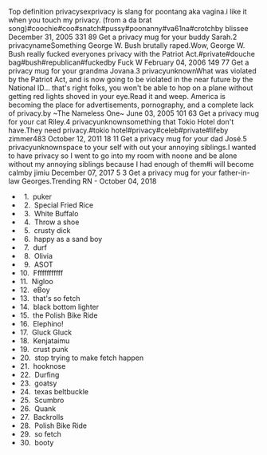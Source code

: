 Top definition privacysexprivacy is slang for poontang aka vagina.i like it when you touch my privacy. (from a da brat song)#coochie#coo#snatch#pussy#poonanny#va61na#crotchby blissee December 31, 2005 331 89 Get a privacy mug for your buddy Sarah.2 privacynameSomething George W. Bush brutally raped.Wow, George W. Bush really fucked everyones privacy with the Patriot Act.#private#douche bag#bush#republican#fuckedby Fuck W February 04, 2006 149 77 Get a privacy mug for your grandma Jovana.3 privacyunknownWhat was violated by the Patriot Act, and is now going to be violated in the near future by the National ID... that's right folks, you won't be able to hop on a plane without getting red lights shoved in your eye.Read it and weep. America is becoming the place for advertisements, pornography, and a complete lack of privacy.by ~The Nameless One~ June 03, 2005 101 63 Get a privacy mug for your cat Riley.4 privacyunknownsomething that Tokio Hotel don't have.They need privacy.#tokio hotel#privacy#celeb#private#lifeby zimmer483 October 12, 2011 18 11 Get a privacy mug for your dad José.5 privacyunknownspace to your self with out your annoying siblings.I wanted to have privacy so I went to go into my room with noone and be alone without my annoying siblings because I had enough of them#i will become calmby jimiu December 07, 2017 5 3 Get a privacy mug for your father-in-law Georges.Trending RN - October 04, 2018

*     1.  puker
*     2.  Special Fried Rice
*     3.  White Buffalo
*     4.  Throw a shoe
*     5.  crusty dick
*     6.  happy as a sand boy
*     7.  durf
*     8.  Olivia
*     9.  ASOT
*   10.  Ffffffffffff
*   11.  Nigloo
*   12.  eBoy
*   13.  that's so fetch
*   14.  black bottom lighter
*   15.  the Polish Bike Ride
*   16.  Elephino!
*   17.  Gluck Gluck
*   18.  Kenjataimu
*   19.  crust punk
*   20.  stop trying to make fetch happen
*   21.  hooknose
*   22.  Durfing
*   23.  goatsy
*   24.  texas beltbuckle
*   25.  Scumbro
*   26.  Quank
*   27.  Backrolls
*   28.  Polish Bike Ride
*   29.  so fetch
*   30.  booty